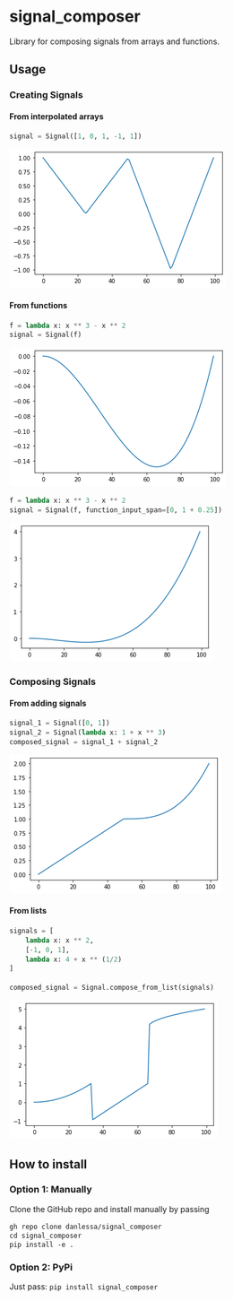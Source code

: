 # signal_composer

Library for composing signals from arrays and functions.

## Usage

### Creating Signals

#### From interpolated arrays

```python
signal = Signal([1, 0, 1, -1, 1])
```

![](assets/signal_interpolate.png)

#### From functions

```python
f = lambda x: x ** 3 - x ** 2
signal = Signal(f)
```

![](assets/signal_function.png)

```python
f = lambda x: x ** 3 - x ** 2
signal = Signal(f, function_input_span=[0, 1 + 0.25])
```

![](assets/signal_function_span.png)
### Composing Signals
#### From adding signals

```python
signal_1 = Signal([0, 1])
signal_2 = Signal(lambda x: 1 + x ** 3)
composed_signal = signal_1 + signal_2
```

![Time-series for the composed signal above.](assets/compose_add.png)

#### From lists

```python
signals = [
    lambda x: x ** 2,
    [-1, 0, 1],
    lambda x: 4 + x ** (1/2)
]

composed_signal = Signal.compose_from_list(signals)
```

![](assets/compose_list.png)

## How to install

### Option 1: Manually

Clone the GitHub repo and install manually by passing

```
gh repo clone danlessa/signal_composer
cd signal_composer
pip install -e .
```

### Option 2: PyPi

Just pass:
`pip install signal_composer`

